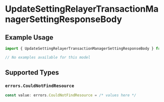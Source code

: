 # UpdateSettingRelayerTransactionManagerSettingResponseBody

## Example Usage

```typescript
import { UpdateSettingRelayerTransactionManagerSettingResponseBody } from "@starton/sdk/sdk/models/errors";

// No examples available for this model
```

## Supported Types

### `errors.CouldNotFindResource`

```typescript
const value: errors.CouldNotFindResource = /* values here */
```

